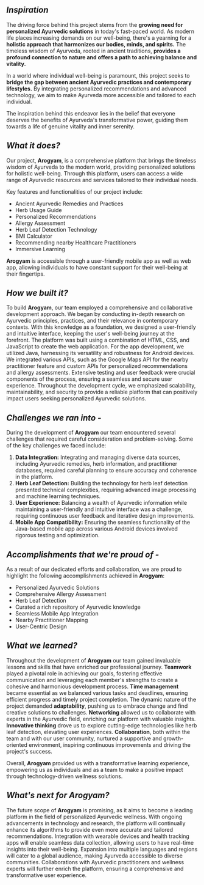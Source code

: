 
## _Inspiration_
The driving force behind this project stems from the **growing need for personalized Ayurvedic solutions** in today's fast-paced world. As modern life places increasing demands on our well-being, there's a yearning for a **holistic approach that harmonizes our bodies, minds, and spirits.** The timeless wisdom of Ayurveda, rooted in ancient traditions, **provides a profound connection to nature and offers a path to achieving balance and vitality.**

In a world where individual well-being is paramount, this project seeks to **bridge the gap between ancient Ayurvedic practices and contemporary lifestyles.** By integrating personalized recommendations and advanced technology, we aim to make Ayurveda more accessible and tailored to each individual.

The inspiration behind this endeavor lies in the belief that everyone deserves the benefits of Ayurveda's transformative power, guiding them towards a life of genuine vitality and inner serenity.
## _What it does?_

Our project, **Arogyam**, is a comprehensive platform that brings the timeless wisdom of Ayurveda to the modern world, providing personalized solutions for holistic well-being. Through this platform, users can access a wide range of Ayurvedic resources and services tailored to their individual needs.

Key features and functionalities of our project include:
 - Ancient Ayurvedic Remedies and Practices
 - Herb Usage Guide
 - Personalized Recommendations
 - Allergy Assessment
 - Herb Leaf Detection Technology
 - BMI Calculator
 - Recommending nearby Healthcare Practitioners
 - Immersive Learning

**Arogyam** is accessible through a user-friendly mobile app as well as web app, allowing individuals to have constant support for their well-being at their fingertips.


## _How we built it?_
To build **Arogyam**, our team employed a comprehensive and collaborative development approach. We began by conducting in-depth research on Ayurvedic principles, practices, and their relevance in contemporary contexts. With this knowledge as a foundation, we designed a user-friendly and intuitive interface, keeping the user's well-being journey at the forefront. The platform was built using a combination of HTML, CSS, and JavaScript to create the web application. For the app development, we utilized Java, harnessing its versatility and robustness for Android devices. We integrated various APIs, such as the Google Maps API for the nearby practitioner feature and custom APIs for personalized recommendations and allergy assessments. Extensive testing and user feedback were crucial components of the process, ensuring a seamless and secure user experience. Throughout the development cycle, we emphasized scalability, maintainability, and security to provide a reliable platform that can positively impact users seeking personalized Ayurvedic solutions.

## _Challenges we ran into -_
During the development of **Arogyam** our team encountered several challenges that required careful consideration and problem-solving. Some of the key challenges we faced include:

1.  **Data Integration:** Integrating and managing diverse data sources, including Ayurvedic remedies, herb information, and practitioner databases, required careful planning to ensure accuracy and coherence in the platform.
2. **Herb Leaf Detection:** Building the technology for herb leaf detection presented technical complexities, requiring advanced image processing and machine learning techniques.
3. **User Experience:** Balancing a wealth of Ayurvedic information while maintaining a user-friendly and intuitive interface was a challenge, requiring continuous user feedback and iterative design improvements.
4. **Mobile App Compatibility:** Ensuring the seamless functionality of the Java-based mobile app across various Android devices involved rigorous testing and optimization.

## _Accomplishments that we're proud of -_
As a result of our dedicated efforts and collaboration, we are proud to highlight the following accomplishments achieved in **Arogyam**:

 - Personalized Ayurvedic Solutions
 - Comprehensive Allergy Assessment
 - Herb Leaf Detection
 - Curated a rich repository of Ayurvedic knowledge
 - Seamless Mobile App Integration
 - Nearby Practitioner Mapping
 - User-Centric Design
## _What we learned?_
Throughout the development of **Arogyam** our team gained invaluable lessons and skills that have enriched our professional journey. **Teamwork** played a pivotal role in achieving our goals, fostering effective communication and leveraging each member's strengths to create a cohesive and harmonious development process. **Time management** became essential as we balanced various tasks and deadlines, ensuring efficient progress and timely project completion. The dynamic nature of the project demanded **adaptability**, pushing us to embrace change and find creative solutions to challenges. **Networking** allowed us to collaborate with experts in the Ayurvedic field, enriching our platform with valuable insights. **Innovative thinking** drove us to explore cutting-edge technologies like herb leaf detection, elevating user experiences. **Collaboration**, both within the team and with our user community, nurtured a supportive and growth-oriented environment, inspiring continuous improvements and driving the project's success. 

Overall, **Arogyam** provided us with a transformative learning experience, empowering us as individuals and as a team to make a positive impact through technology-driven wellness solutions.

## _What's next for Arogyam?_
The future scope of **Arogyam** is promising, as it aims to become a leading platform in the field of personalized Ayurvedic wellness. With ongoing advancements in technology and research, the platform will continually enhance its algorithms to provide even more accurate and tailored recommendations. Integration with wearable devices and health tracking apps will enable seamless data collection, allowing users to have real-time insights into their well-being. Expansion into multiple languages and regions will cater to a global audience, making Ayurveda accessible to diverse communities. Collaborations with Ayurvedic practitioners and wellness experts will further enrich the platform, ensuring a comprehensive and transformative user experience.
